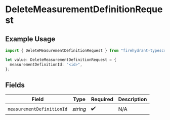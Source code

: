 # DeleteMeasurementDefinitionRequest

## Example Usage

```typescript
import { DeleteMeasurementDefinitionRequest } from "firehydrant-typescript-sdk/models/operations";

let value: DeleteMeasurementDefinitionRequest = {
  measurementDefinitionId: "<id>",
};
```

## Fields

| Field                     | Type                      | Required                  | Description               |
| ------------------------- | ------------------------- | ------------------------- | ------------------------- |
| `measurementDefinitionId` | *string*                  | :heavy_check_mark:        | N/A                       |